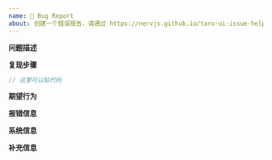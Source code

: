 ```yaml
---
name: 🐛 Bug Report
about: 创建一个错误报告，请通过 https://nervjs.github.io/taro-ui-issue-helper/ 提交
---
```


<!--- 
🎉建议通过 https://nervjs.github.io/taro-ui-issue-helper/ 网页提交 issue

如果是提交 bug，请搜索文档和 issue，确认以下事项：

* 该问题没有在其他 issue 和文档讨论到，不属于重复内容

* 分割线以下的模板除了「 补充信息」每一样都必填

如果不满足以上两点要求的 bug 报告，issue 会被直接关掉。

请多多理解，您现在的不便将会使 Taro 开发者更高效地定位你的问题，修复你的问题。像你一样的 Taro 的使用者也可以通过搜索找到你提供的 bug，对各方都有很大好处。

🙏🙏🙏
阅读完后请在提交的issue中删除以上内容。
--->

**问题描述**
<!--- 问题描述：站在其它人的角度尽可能清晰地、简洁地把问题描述清楚 --->

**复现步骤**
<!--- 复现问题的步骤 --->
<!---
1. Go to '...'
2. Click on '....'
3. Scroll down to '....'
4. See error
--->

<!--- 或者可以直接贴源代码，能贴文字就不要截图 --->

```js
// 这里可以贴代码
```

**期望行为**
<!--- 这里请用简洁清晰的语言描述你期望的行为 --->

**报错信息**
<!--- 这里请贴上你的**完整**报错截图或文字 --->

**系统信息**
<!--- Taro v1.2 及以上版本已添加 `taro info` 命令，方便大家查看系统及依赖信息，运行该命令后将结果贴下面即可 --->

<!--- 例子：
 - Taro 版本 [e.g. v.0.0.64]
 - Taro UI 版本 [e.g. v.0.0.64]
 - 报错平台 [h5, weapp]
--->

**补充信息**
<!--- 可选 --->
<!--- 根据你的调查研究，出现这个问题的原因可能在哪里？ --->
